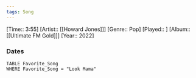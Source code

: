 ```yaml
---
tags: Song  
---
```

[Time:: 3:55]
[Artist:: [[Howard Jones]]]
[Genre:: Pop]
[Played:: ]
[Album:: [[Ultimate FM Gold]]]
[Year:: 2022]
### Dates
````dataview
TABLE Favorite_Song
WHERE Favorite_Song = "Look Mama"
````